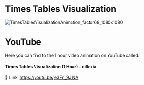 # Times Tables Visualization
![TimesTablesVisualizationAnimation_factor68_1080x1080](https://user-images.githubusercontent.com/92103579/159069916-e72194f2-341f-4974-acf8-02367147081f.png)
# YouTube
Here you can find to the 1 hour video animation on YouTube called:
#### Times Tables Visualization (1 Hour) - cillexia
🔗 Link: https://youtu.be/je3Fn_9JlNA
